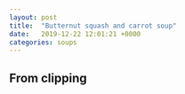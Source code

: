 ```yaml
---
layout: post
title:  "Butternut squash and carrot soup"
date:   2019-12-22 12:01:21 +0000
categories: soups
---
```


## From clipping